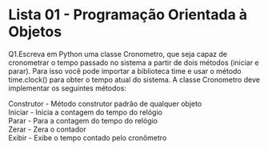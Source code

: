 # Lista 01 - Programação Orientada à Objetos

<p>Q1.Escreva em Python uma classe Cronometro, que seja capaz de cronometrar o tempo passado no sistema 
a partir de dois métodos (iniciar e parar). Para isso você pode importar a biblioteca time e usar o método 
time.clock() para obter o tempo atual do sistema. A classe Cronometro deve implementar os seguintes métodos:</p>

<p> Construtor - Método construtor padrão de qualquer objeto <br>
Iniciar - Inicia a contagem do tempo do relógio <br>
Parar - Para a contagem do tempo do relógio <br>
Zerar - Zera o contador <br>
Exibir - Exibe o tempo contado pelo cronômetro </p>
